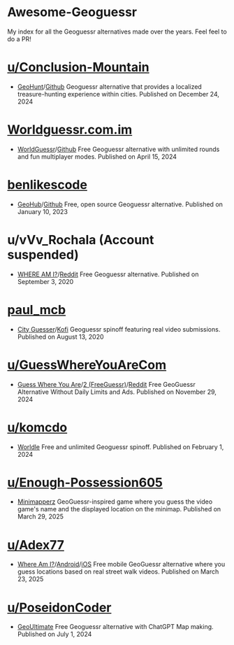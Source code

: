 # Awesome-Geoguessr
My index for all the Geoguessr alternatives made over the years. Feel feel to do a PR!
# [u/Conclusion-Mountain](https://www.reddit.com/user/Conclusion-Mountain/)
- [GeoHunt](https://geohunt.vercel.app/)/[Github](https://github.com/vishdadhich092004/geohunt) Geoguessr alternative that provides a localized treasure-hunting experience within cities. Published on December 24, 2024
# [Worldguessr.com.im](https://worldguessr.com.im/)
- [WorldGuessr](https://www.worldguessr.com/)/[Github](https://github.com/codergautam/worldguessr) Free Geoguessr alternative with unlimited rounds and fun multiplayer modes. Published on April 15, 2024
# [benlikescode](https://github.com/benlikescode)
- [GeoHub](https://www.geohub.gg/)/[Github](https://github.com/benlikescode/geohub) Free, open source Geoguessr alternative. Published on January 10, 2023
# u/vVv_Rochala (Account suspended)
- [WHERE AM I?](https://www.wuri.ai/)/[Reddit](https://www.reddit.com/r/geoguessr/comments/ilkyql/check_out_my_free_geoguessr_alternative_less/) Free Geoguessr alternative. Published on September 3, 2020
# [paul_mcb](https://x.com/paul_mcb)
- [City Guesser](https://virtualvacation.us/guess)/[Kofi](https://ko-fi.com/cityguesser) Geoguessr spinoff featuring real video submissions. Published on August 13, 2020
# [u/GuessWhereYouAreCom](https://www.reddit.com/user/GuessWhereYouAreCom/)
- [Guess Where You Are](https://guesswhereyouare.com/)/[2 (FreeGuessr)](https://freeguessr.com)/[Reddit](https://www.reddit.com/r/freegames/comments/1jhjtpp/freeguessrcom_free_geoguessr_alternative_without/) Free GeoGuessr Alternative Without Daily Limits and Ads. Published on November 29, 2024
# [u/komcdo](https://www.reddit.com/user/komcdo/)
- [Worldle](https://worldledaily.com/) Free and unlimited Geoguessr spinoff. Published on February 1, 2024
# [u/Enough-Possession605](https://www.reddit.com/user/Enough-Possession605/)
- [Minimapperz](https://minimapperz.com/) GeoGuessr-inspired game where you guess the video game's name and the displayed location on the minimap. Published on March 29, 2025
# [u/Adex77](https://www.reddit.com/user/Adex77/)
- [Where Am I?](https://whereamigame.app/)/[Android](https://play.google.com/store/apps/details?id=com.adex77.WhereAmI)/[iOS](https://apps.apple.com/us/app/where-am-i-geoguess-game/id6657987209) Free mobile GeoGuessr alternative where you guess locations based on real street walk videos. Published on March 23, 2025
# [u/PoseidonCoder](https://www.reddit.com/user/PoseidonCoder/)
- [GeoUltimate](https://www.geoultimate.com/) Free Geoguessr alternative with ChatGPT Map making. Published on July 1, 2024
